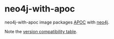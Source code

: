 # neo4j-with-apoc
neo4j-with-apoc image packages [APOC](https://github.com/neo4j-contrib/neo4j-apoc-procedures) with [neo4j](https://hub.docker.com/_/neo4j).  

Note the [version compatibility table](https://github.com/neo4j-contrib/neo4j-apoc-procedures#version-compatibility-matrix).
